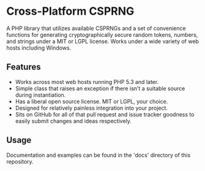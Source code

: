 Cross-Platform CSPRNG
=====================

A PHP library that utilizes available CSPRNGs and a set of convenience functions for generating cryptographically secure random tokens, numbers, and strings under a MIT or LGPL license.  Works under a wide variety of web hosts including Windows.

Features
--------

* Works across most web hosts running PHP 5.3 and later.
* Simple class that raises an exception if there isn't a suitable source during instantiation.
* Has a liberal open source license.  MIT or LGPL, your choice.
* Designed for relatively painless integration into your project.
* Sits on GitHub for all of that pull request and issue tracker goodness to easily submit changes and ideas respectively.

Usage
-----

Documentation and examples can be found in the 'docs' directory of this repository.
